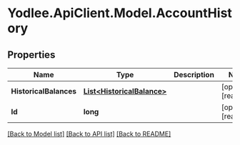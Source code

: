 # Yodlee.ApiClient.Model.AccountHistory

## Properties

Name | Type | Description | Notes
------------ | ------------- | ------------- | -------------
**HistoricalBalances** | [**List&lt;HistoricalBalance&gt;**](HistoricalBalance.md) |  | [optional] [readonly] 
**Id** | **long** |  | [optional] [readonly] 

[[Back to Model list]](../README.md#documentation-for-models) [[Back to API list]](../README.md#documentation-for-api-endpoints) [[Back to README]](../README.md)

